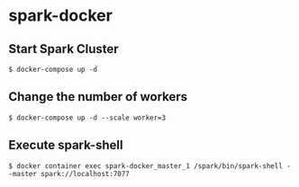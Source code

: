 # spark-docker

## Start Spark Cluster
```
$ docker-compose up -d
```

## Change the number of workers
```
$ docker-compose up -d --scale worker=3
```

## Execute spark-shell
```
$ docker container exec spark-docker_master_1 /spark/bin/spark-shell --master spark://localhost:7077
```
